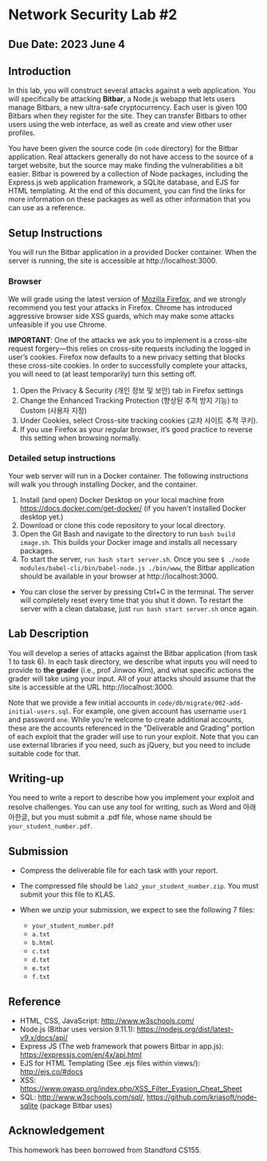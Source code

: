 # Network Security Lab #2

## Due Date: 2023 June 4

## Introduction
In this lab, you will construct several attacks against a web application. You will specifically be attacking **Bitbar**, a Node.js webapp that lets users manage Bitbars, a new ultra-safe cryptocurrency. Each user is given 100 Bitbars when they register for the site. They can transfer Bitbars to other users using the web interface, as well as create and view other user profiles. 

You have been given the source code (in `code` directory) for the Bitbar application. Real attackers generally do not have access to the source of a target website, but the source may make finding the vulnerabilities a bit easier. Bitbar is powered by a collection of Node packages, including the Express.js web application framework, a SQLite database, and EJS for HTML templating. At the end of this document, you can find the links for more information on these packages as well as other information that you can use as a reference.

## Setup Instructions

You will run the Bitbar application in a provided Docker container. When the server is running, the site is accessible at http://localhost:3000.

### Browser

We will grade using the latest version of [Mozilla Firefox](https://www.mozilla.org/ko/firefox/new/), and we strongly recommend you test your attacks in Firefox. Chrome has introduced aggressive browser side XSS guards, which may make some attacks unfeasible if you use Chrome.

**IMPORTANT**: One of the attacks we ask you to implement is a cross-site request forgery—this relies on cross-site requests including the logged in user’s cookies. Firefox now defaults to a new privacy setting that blocks these cross-site cookies. In order to successfully complete your attacks, you will need to (at least temporarily) turn this setting off.

1. Open the Privacy & Security (개인 정보 및 보안) tab in Firefox settings
2. Change the Enhanced Tracking Protection (향상된 추적 방지 기능) to Custom (사용자 지정)
3. Under Cookies, select Cross-site tracking cookies (교차 사이트 추적 쿠키).
4. If you use Firefox as your regular browser, it’s good practice to reverse this setting when browsing normally.

### Detailed setup instructions

Your web server will run in a Docker container. The following instructions will walk you through installing Docker, and the container.

1. Install (and open) Docker Desktop on your local machine from https://docs.docker.com/get-docker/ (if you haven't installed Docker desktop yet.)
2. Download or clone this code repository to your local directory.
3. Open the Git Bash and navigate to the directory to run ```bash build image.sh```. This builds your Docker image and installs all necessary packages.
4. To start the server, ```run bash start server.sh```. Once you see `$ ./node modules/babel-cli/bin/babel-node.js ./bin/www`, the Bitbar application should be available in your browser at http://localhost:3000.
* You can close the server by pressing Ctrl+C in the terminal. The server will completely reset every time that you shut it down. To restart the server with a clean database, just `run bash start server.sh` once again.

## Lab Description

You will develop a series of attacks against the Bitbar application (from task 1 to task 6). In each task directory, we describe what inputs you will need to provide to **the grader** (i.e., prof Jinwoo Kim), and what specific actions the grader will take using your input. All of your attacks should assume that the site is accessible at the URL http://localhost:3000.

Note that we provide a few initial accounts in `code/db/migrate/002-add-initial-users.sql`. For example, one given account has username `user1` and password `one`. While you’re welcome to create additional accounts, these are the accounts referenced in the ”Deliverable and Grading” portion of each exploit that the grader will use to run your exploit. Note that you can use external libraries if you need, such as jQuery, but you need to include suitable code for that.

## Writing-up
You need to write a report to describe how you implement your exploit and resolve challenges. You can use any tool for writing, such as Word and 아래아한글, but you must submit a .pdf file, whose name should be ```your_student_number.pdf```.

## Submission
* Compress the deliverable file for each task with your report.
* The compressed file should be ```lab2_your_student_number.zip```. You must submit your this file to KLAS.

* When we unzip your submission, we expect to see the following 7 files:
  * `your_student_number.pdf`
  * `a.txt`
  * `b.html`
  * `c.txt`
  * `d.txt`
  * `e.txt`
  * `f.txt`

## Reference

* HTML, CSS, JavaScript: http://www.w3schools.com/
* Node.js (Bitbar uses version 9.11.1): https://nodejs.org/dist/latest-v9.x/docs/api/
* Express JS (The web framework that powers Bitbar in app.js): https://expressjs.com/en/4x/api.html
* EJS for HTML Templating (See .ejs files within views/): http://ejs.co/#docs
* XSS: https://www.owasp.org/index.php/XSS_Filter_Evasion_Cheat_Sheet
* SQL: http://www.w3schools.com/sql/, https://github.com/kriasoft/node-sqlite (package Bitbar uses)

## Acknowledgement
This homework has been borrowed from Standford CS155.
